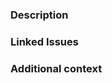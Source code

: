 <!-- DO NOT IGNORE THE TEMPLATE!

Thank you for contributing!

Before submitting the PR, please make sure you do the following:

- Read the [Contributing Guide](https://github.com/sxzz/contribute).
- Check that there isn't already a PR that solves the problem the same way to avoid creating a duplicate.
- Provide a description in this PR that addresses **what** the PR is solving, or reference the issue that it solves (e.g. `fixes #123`).
- Ideally, include relevant tests that fail without this PR but pass with it.

-->

### Description

<!-- Please insert your description here and provide especially info about the "what" this PR is solving -->

### Linked Issues

### Additional context

<!-- e.g. is there anything you'd like reviewers to focus on? -->
